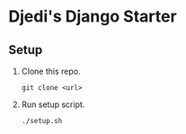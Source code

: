 # Djedi's Django Starter

## Setup

1. Clone this repo.

   ```shell
   git clone <url>
   ```

1. Run setup script.

   ```shell
   ./setup.sh
   ```
